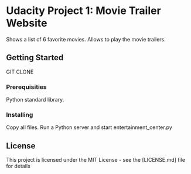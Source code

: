 # Udacity Project 1: Movie Trailer Website

Shows a list of 6 favorite movies. Allows to play the movie trailers.

## Getting Started

GIT CLONE

### Prerequisities

Python standard library.

### Installing

Copy all files. Run a Python server and start entertainment_center.py

## License

This project is licensed under the MIT License - see the [LICENSE.md] file for details